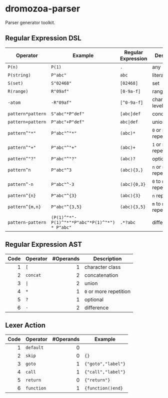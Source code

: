 # dromozoa-parser

Parser generator toolkit.

## Regular Expression DSL

| Operator          | Example                                        | Regular Expression        | Description              |
|-------------------|------------------------------------------------|---------------------------|--------------------------|
| `P(n)`            | `P(1)`                                         | `.`                       | any                      |
| `P(string)`       | `P"abc"`                                       | `abc`                     | literal                  |
| `S(set)`          | `S"02468"`                                     | `[02468]`                 | set                      |
| `R(range)`        | `R"09af"`                                      | `[0-9a-f]`                | range                    |
| `-atom`           | `-R"09af"`                                     | `[^0-9a-f]`               | character level negation |
| `pattern*pattern` | `S"abc"*P"def"`                                | `[abc]def`                | concatenation            |
| `pattern+pattern` | `P"abc"+P"def"`                                | <code>abc&#124;def</code> | union                    |
| `pattern^"*"`     | `P"abc"^"*"`                                   | `(abc)*`                  | `0` or more repetition   |
| `pattern^"+"`     | `P"abc"^"+"`                                   | `(abc)+`                  | `1` or more repetition   |
| `pattern^"?"`     | `P"abc"^"?"`                                   | `(abc)?`                  | optional                 |
| `pattern^n`       | `P"abc"^3`                                     | `(abc){3,}`               | `n` or more repetition   |
| `pattern^-n`      | `P"abc"^-3`                                    | `(abc){0,3}`              | `0` to `n` repetition    |
| `pattern^{n}`     | `P"abc"^{3}`                                   | `(abc){3}`                | `n` repetition           |
| `pattern^{m,n}`   | `P"abc"^{3,5}`                                 | `(abc){3,5}`              | `m` to `n` repetition    |
| `pattern-pattern` | `(P(1)^"*"-P(1)^"*"*P"abc"*P(1)^"*") * P"abc"` | `.*?abc`                  | difference               |

## Regular Expression AST

| Code | Operator            | #Operands | Description            |
|-----:|---------------------|----------:|------------------------|
|    1 | `[`                 |         1 | character class        |
|    2 | `concat`            |         2 | concatenation          |
|    3 | <code>&#124;</code> |         2 | union                  |
|    4 | `*`                 |         1 | `0` or more repetition |
|    5 | `?`                 |         1 | optional               |
|    6 | `-`                 |         2 | difference             |

## Lexer Action

| Code | Operator   | #Operands | Example            |
|-----:|------------|----------:|--------------------|
|    1 | `default`  |         0 |                    |
|    2 | `skip`     |         0 | `{}`               |
|    3 | `goto`     |         1 | `{"goto","label"}` |
|    4 | `call`     |         1 | `{"call","label"}` |
|    5 | `return`   |         0 | `{"return"}`       |
|    6 | `function` |         1 | `{function()end}`  |

